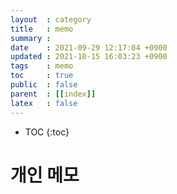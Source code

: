 ```yaml
---
layout  : category
title   : memo
summary : 
date    : 2021-09-29 12:17:04 +0900
updated : 2021-10-15 16:03:23 +0900
tags    : memo
toc     : true
public  : false
parent  : [[index]]
latex   : false
---
```

* TOC
{:toc}

# 개인 메모
